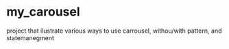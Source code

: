 # my_carousel
 project that ilustrate various ways to use carrousel, withou/with pattern, and statemanegment
